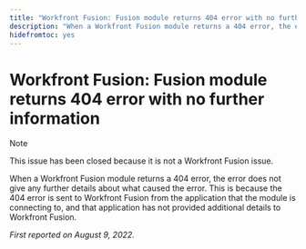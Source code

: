 ```yaml
---
title: "Workfront Fusion: Fusion module returns 404 error with no further information"
description: "When a Workfront Fusion module returns a 404 error, the error does not give any further details about what caused the error. This is because the 404 error is sent to Workfront Fusion from the application that the module is connecting to, and that application has not provided additional details to Workfront Fusion."
hidefromtoc: yes
---
```


# Workfront Fusion: Fusion module returns 404 error with no further information

>[!NOTE]
>
>This issue has been closed because it is not a Workfront Fusion issue.

When a Workfront Fusion module returns a 404 error, the error does not give any further details about what caused the error. This is because the 404 error is sent to Workfront Fusion from the application that the module is connecting to, and that application has not provided additional details to Workfront Fusion.

_First reported on August 9, 2022._

